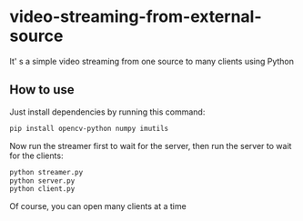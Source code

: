 # video-streaming-from-external-source

It' s a simple video streaming from one source to many clients using Python

## How to use

Just install dependencies by running this command:

```bash
pip install opencv-python numpy imutils
```

Now run the streamer first to wait for the server, then run the server to wait for the clients:

```bash
python streamer.py
python server.py
python client.py
```

Of course, you can open many clients at a time
